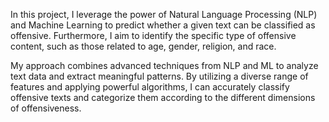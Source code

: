In this project, I leverage the power of Natural Language Processing (NLP) and Machine Learning to predict whether a given text can be classified as offensive. Furthermore, I aim to identify the specific type of offensive content, such as those related to age, gender, religion, and race.

My approach combines advanced techniques from NLP and ML to analyze text data and extract meaningful patterns. By utilizing a diverse range of features and applying powerful algorithms, I can accurately classify offensive texts and categorize them according to the different dimensions of offensiveness.
